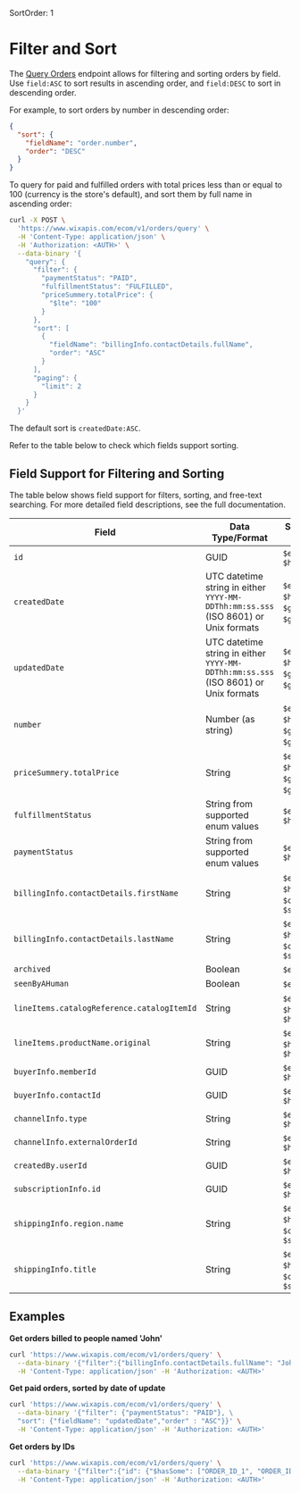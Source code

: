 SortOrder: 1
# Filter and Sort

The [Query Orders](https://bo.wix.com/wix-docs/rest/ecommerce/orders/query-orders) endpoint allows for filtering and sorting orders by field.
Use `field:ASC` to sort results in ascending order,
and `field:DESC` to sort in descending order.

For example, to sort orders by number in descending order:

```json
{
  "sort": {
    "fieldName": "order.number",
    "order": "DESC"
  }
}
```

To query for paid and fulfilled orders with total prices less than or equal to 100 (currency is the store's default), and sort them by full name in ascending order:
```sh
curl -X POST \
  'https://www.wixapis.com/ecom/v1/orders/query' \
  -H 'Content-Type: application/json' \
  -H 'Authorization: <AUTH>' \
  --data-binary '{
    "query": {
      "filter": {
        "paymentStatus": "PAID",
        "fulfillmentStatus": "FULFILLED",
        "priceSummery.totalPrice": {
          "$lte": "100"
        }
      },
      "sort": [
        {
          "fieldName": "billingInfo.contactDetails.fullName",
          "order": "ASC"
        }
      ],
      "paging": {
        "limit": 2
      }
    }
  }'
```

The default sort is `createdDate:ASC`.

Refer to the table below to check which fields support sorting.

## Field Support for Filtering and Sorting

The table below shows field support for filters, sorting,
and free-text searching. For more detailed field descriptions, see the full documentation.

| Field                        | Data Type/Format                                                                      | Supported Filters                                         | Sortable |
| ---------------------------- | ------------------------------------------------------------------------------------- | ---------------------------------------------             | -------- |
| `id`                         | GUID                                                                                  | `$eq`, `$ne`, `$hasSome`                                  |          |
| `createdDate`                | UTC datetime string in either `YYYY-MM-DDThh:mm:ss.sss` (ISO 8601) or Unix formats    | `$eq`, `$ne`, `$hasSome`, `$gt`, `$lt`, `$gte`, `$lte`    | Sortable |
| `updatedDate`                | UTC datetime string in either `YYYY-MM-DDThh:mm:ss.sss` (ISO 8601) or Unix formats    | `$eq`, `$ne`, `$hasSome`, `$gt`, `$lt`, `$gte`, `$lte`    | Sortable |
| `number`                     | Number (as string)                                                                    | `$eq`, `$ne`, `$hasSome`, `$gt`, `$lt`, `$gte`, `$lte`    | Sortable |
| `priceSummery.totalPrice`    | String                                                                                | `$eq`, `$ne`, `$hasSome`, `$gt`, `$lt`, `$gte`, `$lte`    | Sortable |
| `fulfillmentStatus`          | String from supported enum values                                                     | `$eq`, `$ne`, `$hasSome`                                  | Sortable |
| `paymentStatus`              | String from supported enum values                                                     | `$eq`, `$ne`, `$hasSome`                                  | Sortable |
| `billingInfo.contactDetails.firstName` | String                                                                      | `$eq`, `$ne`, `$hasSome`, `$contains`, `$startsWith`      | Sortable |
| `billingInfo.contactDetails.lastName` | String                                                                       | `$eq`, `$ne`, `$hasSome`, `$contains`, `$startsWith`      | Sortable |
| `archived`                   | Boolean                                                                               | `$eq`, `$ne`                                              |          |
| `seenByAHuman`               | Boolean                                                                               | `$eq`, `$ne`                                              |          |
| `lineItems.catalogReference.catalogItemId` | String                                                                  | `$eq`, `$ne`, `$hasSome`, `$hasAll`                       |          |
| `lineItems.productName.original` | String                                                                            | `$eq`, `$ne`, `$hasSome`, `$hasAll`                       |          |
| `buyerInfo.memberId`         | GUID                                                                                  | `$eq`, `$ne`, `$hasSome`                                  |          |
| `buyerInfo.contactId`        | GUID                                                                                  | `$eq`, `$ne`, `$hasSome`                                  |          |
| `channelInfo.type`           | String                                                                                | `$eq`, `$ne`, `$hasSome`                                  |          |
| `channelInfo.externalOrderId`| String                                                                                | `$eq`, `$ne`, `$hasSome`                                  |          |
| `createdBy.userId`           | GUID                                                                                  | `$eq`, `$ne`, `$hasSome`                                  |          |
| `subscriptionInfo.id`        | GUID                                                                                  | `$eq`, `$ne`, `$hasSome`                                  |          |
| `shippingInfo.region.name`   | String                                                                                | `$eq`, `$ne`, `$hasSome`, `$contains`, `$startsWith`      |          |
| `shippingInfo.title`         | String                                                                                | `$eq`, `$ne`, `$hasSome`, `$contains`, `$startsWith`      |          |

## Examples

**Get orders billed to people named 'John'**

```sh
curl 'https://www.wixapis.com/ecom/v1/orders/query' \
  --data-binary '{"filter":{"billingInfo.contactDetails.fullName": "John"}}' \
  -H 'Content-Type: application/json' -H 'Authorization: <AUTH>'
```

**Get paid orders, sorted by date of update**

```sh
curl 'https://www.wixapis.com/ecom/v1/orders/query' \
  --data-binary '{"filter": {"paymentStatus": "PAID"}, \
  "sort": {"fieldName": "updatedDate","order" : "ASC"}}' \
  -H 'Content-Type: application/json' -H 'Authorization: <AUTH>'
```

**Get orders by IDs**

```sh
curl 'https://www.wixapis.com/ecom/v1/orders/query' \
  --data-binary '{"filter":{"id": {"$hasSome": ["ORDER_ID_1", "ORDER_ID_2"]}}}' \
  -H 'Content-Type: application/json' -H 'Authorization: <AUTH>'
```
